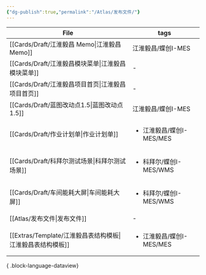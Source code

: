 ```yaml
---
{"dg-publish":true,"permalink":"/Atlas/发布文件/"}
---
```



| File                                        | tags                               |
| ------------------------------------------- | ---------------------------------- |
| [[Cards/Draft/江淮毅昌 Memo\|江淮毅昌 Memo]]     | 江淮毅昌/蝶创I-MES                       |
| [[Cards/Draft/江淮毅昌模块菜单\|江淮毅昌模块菜单]]       | \-                                 |
| [[Cards/Draft/江淮毅昌项目首页\|江淮毅昌项目首页]]       | \-                                 |
| [[Cards/Draft/蓝图改动点1.5\|蓝图改动点1.5]]       | 江淮毅昌/蝶创I-MES                       |
| [[Cards/Draft/作业计划单\|作业计划单]]             | <ul><li>江淮毅昌/蝶创I-MES/MES</li></ul> |
| [[Cards/Draft/科拜尔测试场景\|科拜尔测试场景]]         | <ul><li>科拜尔/蝶创I-MES/WMS</li></ul>  |
| [[Cards/Draft/车间能耗大屏\|车间能耗大屏]]           | <ul><li>科拜尔/蝶创I-MES/WMS</li></ul>  |
| [[Atlas/发布文件\|发布文件]]                     | \-                                 |
| [[Extras/Template/江淮毅昌表结构模板\|江淮毅昌表结构模板]] | <ul><li>江淮毅昌/蝶创I-MES/MES</li></ul> |

{ .block-language-dataview}